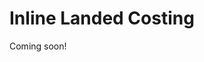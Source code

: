 <!-- Copyright (c) 2024, AgriTheory and contributors
For license information, please see license.txt-->

# Inline Landed Costing

Coming soon!
